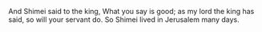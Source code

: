 And Shimei said to the king, What you say is good; as my lord the king has said, so will your servant do. So Shimei lived in Jerusalem many days.
